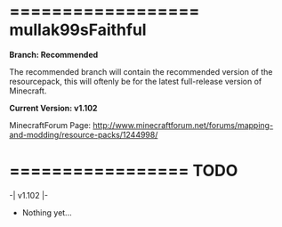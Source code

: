 
==================
mullak99sFaithful
==================

**Branch: Recommended**

The recommended branch will contain the recommended version of the resourcepack, this will oftenly be for the latest full-release version of Minecraft.

**Current Version: v1.102**

MinecraftForum Page: http://www.minecraftforum.net/forums/mapping-and-modding/resource-packs/1244998/

=================
TODO
=================

-| v1.102 |-

- Nothing yet...
